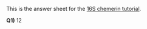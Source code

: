 This is the answer sheet for the [16S chemerin tutorial](https://github.com/mlangill/microbiome_helper/wiki/16S-tutorial-UNDER-CONSTRUCTION).

**Q1)** 12